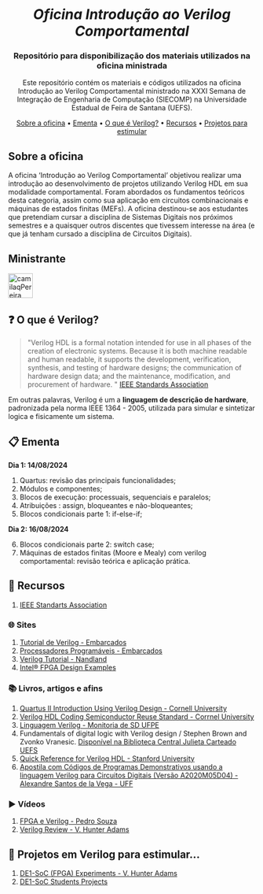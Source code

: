 <h1 align="center"><i>Oficina Introdução ao Verilog Comportamental</i></h1>

<h3 align="center">Repositório para disponibilização dos materiais utilizados na oficina ministrada</h3>

<p align="center">Este repositório contém os materiais e códigos utilizados na oficina Introdução ao Verilog Comportamental ministrado na XXXI Semana de Integração de Engenharia de Computação (SIECOMP) na Universidade Estadual de Feira de Santana (UEFS).</p>

<div align="center">
  
  [Sobre a oficina](#sobre-a-oficina) • [Ementa](#-ementa) • [O que é Verilog?](#-o-que-é-verilog) • [Recursos](#-recursos) • 
  [Projetos para estimular](#-projetos-em-verilog-para-estimular)
  
</div>

## Sobre a oficina

A oficina ‘Introdução ao Verilog Comportamental’ objetivou realizar uma introdução ao desenvolvimento de projetos utilizando Verilog HDL em sua modalidade comportamental.
Foram abordados os fundamentos teóricos desta categoria, assim como sua aplicação em circuitos combinacionais e máquinas de estados finitas (MEFs). A oficina destinou-se aos estudantes 
que pretendiam cursar a disciplina de Sistemas Digitais nos próximos semestres e a quaisquer outros discentes que tivessem interesse na área (e que já tenham cursado a disciplina de 
Circuitos Digitais).

## Ministrante

<a href="https://github.com/camilaqPereira"><img src="https://avatars.githubusercontent.com/u/116687830?v=4" title="camilaqPereira" width="50" height="50"></a>


## ❓ O que é Verilog?

> "Verilog HDL is a formal notation intended for use in all phases of the creation of electronic systems. Because it is both machine readable and human readable, it supports the
> development, verification, synthesis, and testing of hardware designs; the communication of hardware design data; and the maintenance, modification, and procurement of hardware.
> " [IEEE Standards Association](https://standards.ieee.org/ieee/1364/2051/)

Em outras palavras, Verilog é um a **linguagem de descrição de hardware**, padronizada pela norma IEEE 1364 - 2005, utilizada para simular e sintetizar logica e fisicamente um sistema.

## 📋 Ementa

**Dia 1: 14/08/2024**
1. Quartus: revisão das principais funcionalidades;
2. Módulos e componentes;
3. Blocos de execução: processuais, sequenciais e paralelos;
4. Atribuições : assign, bloqueantes e não-bloqueantes;
5. Blocos condicionais parte 1: if-else-if;

**Dia 2: 16/08/2024**

6. Blocos condicionais parte 2: switch case;
7. Máquinas de estados finitas (Moore e Mealy) com verilog comportamental: revisão teórica e
aplicação prática.

## 📖 Recursos
1. [IEEE Standarts Association](https://standards.ieee.org/ieee/1364/2051/)


### 🌐 Sites
1. [Tutorial de Verilog - Embarcados](https://embarcados.com.br/serie/tutorial-de-verilog/)
2. [Processadores Programáveis - Embarcados](https://embarcados.com.br/serie/processadores-programaveis/)
3. [Verilog Tutorial - Nandland](https://nandland.com/introduction-to-verilog-for-beginners-with-code-examples/#google_vignette)
4. [Intel® FPGA Design Examples](https://www.intel.com/content/www/us/en/support/programmable/support-resources/design-examples/fpga-design-examples.html)

### 📚 Livros, artigos e afins
1. [Quartus II Introduction Using Verilog Design - Cornell University](https://people.ece.cornell.edu/land/courses/ece5760/DE2/tut_quartus_intro_verilog.pdf)
2. [Verilog HDL Coding Semiconductor Reuse Standard - Corrnel University](https://people.ece.cornell.edu/land/courses/ece5760/Verilog/FreescaleVerilog.pdf)
3. [Linguagem Verilog - Monitoria de SD UFPE](https://www.cin.ufpe.br/~voo/sd/Aula6)
4. Fundamentals of digital logic with Verilog design / Stephen Brown and Zvonko Vranesic. [Disponível na Biblioteca Central Julieta Carteado UEFS](https://pergamum.uefs.br/acervo/104987)
5. [Quick Reference for Verilog HDL - Stanford University](https://web.stanford.edu/class/ee183/handouts_win2003/VerilogQuickRef.pdf)
6. [Apostila com Códigos de Programas Demonstrativos usando a linguagem Verilog para Circuitos Digitais (Versão A2020M05D04) - Alexandre Santos de la Vega - UFF](https://www.telecom.uff.br/~delavega/public/CircDig/apostila_demos_Verilog_cd.pdf)


### ▶️ Vídeos
1. [FPGA e Verilog - Pedro Souza](https://youtube.com/playlist?list=PLXyWBo_coJnN2rro0EMW5J9ruTDEgtdXg&si=tiKoX7DXRH1cm8k1)
2. [Verilog Review - V. Hunter Adams](https://youtu.be/hiUd4TfhSGs?si=oo9sNnyAzea8uBdR)

## 🚀 Projetos em Verilog para estimular...
1. [DE1-SoC (FPGA) Experiments - V. Hunter Adams](https://youtube.com/playlist?list=PLDqMkB5cbBA7AHTOoyacQTAdYdtd62oQ4&si=HB9vutzDdnnEj_tq)
2. [DE1-SoC Students Projects](https://youtube.com/playlist?list=PLDqMkB5cbBA7nUwrxsLgtrOsce9UgJXJb&si=d6_UZUVC9QMQoM_Q)






